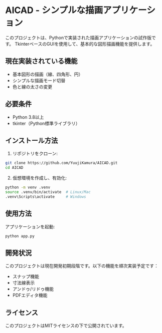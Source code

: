 # AICAD - シンプルな描画アプリケーション

このプロジェクトは、Pythonで実装された描画アプリケーションの試作版です。
TkinterベースのGUIを使用して、基本的な図形描画機能を提供します。

## 現在実装されている機能

- 基本図形の描画（線、四角形、円）
- シンプルな描画モード切替
- 色と線の太さの変更

## 必要条件

- Python 3.8以上
- tkinter（Python標準ライブラリ）

## インストール方法

1. リポジトリをクローン:
```bash
git clone https://github.com/YuujiKamura/AICAD.git
cd AICAD
```

2. 仮想環境を作成し、有効化:
```bash
python -m venv .venv
source .venv/bin/activate  # Linux/Mac
.venv\Scripts\activate     # Windows
```

## 使用方法

アプリケーションを起動:
```bash
python app.py
```

## 開発状況

このプロジェクトは現在開発初期段階です。以下の機能を順次実装予定です：

- スナップ機能
- 寸法線表示
- アンドゥ/リドゥ機能
- PDFエディタ機能

## ライセンス

このプロジェクトはMITライセンスの下で公開されています。 